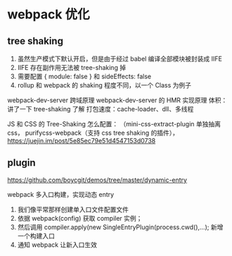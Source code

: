 # webpack 优化

## tree shaking

1. 虽然生产模式下默认开启，但是由于经过 babel 编译全部模块被封装成 IIFE
2. IIFE 存在副作用无法被 tree-shaking 掉
3. 需要配置 { module: false } 和 sideEffects: false
4. rollup 和 webpack 的 shaking 程度不同，以一个 Class 为例子

webpack-dev-server 跨域原理
webpack-dev-server 的 HMR 实现原理
体积：讲了一下 tree-shaking 了解
打包速度：cache-loader、dll、多线程

JS 和 CSS 的 Tree-Shaking 怎么配置：
（mini-css-extract-plugin 单独抽离 css， purifycss-webpack（支持 css tree shaking 的插件），
https://juejin.im/post/5e85ec79e51d4547153d0738

## plugin

https://github.com/boycgit/demos/tree/master/dynamic-entry

webpack 多入口构建，实现动态 entry

1. 我们像平常那样创建单入口文件配置文件
2. 依据 webpack(config) 获取 compiler 实例；
3. 然后调用 compiler.apply(new SingleEntryPlugin(process.cwd(),...); 新增一个构建入口
4. 通知 webpack 让新入口生效

